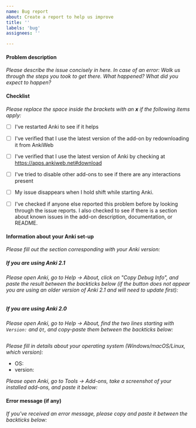 ```yaml
---
name: Bug report
about: Create a report to help us improve
title: ''
labels: 'bug'
assignees: ''

---
```


#### Problem description

*Please describe the issue concisely in here. In case of an error: Walk us through the steps you took to get there. What happened? What did you expect to happen?*


#### Checklist

*Please replace the space inside the brackets with an **x** if the following items apply:*

 - [ ] I've restarted Anki to see if it helps
 - [ ] I've verified that I use the latest version of the add-on by redownloading it from AnkiWeb
 - [ ] I've verified that I use the latest version of Anki by checking at https://apps.ankiweb.net#download
 - [ ] I've tried to disable other add-ons to see if there are any interactions present
 - [ ] My issue disappears when I hold shift while starting Anki.
 - [ ] I've checked if anyone else reported this problem before by looking through the issue reports. I also checked to see if there is a section about known issues in the add-on description, documentation, or README.
 

#### Information about your Anki set-up

*Please fill out the section corresponding with your Anki version:*


##### If you are using Anki 2.1

*Please open Anki, go to Help → About, click on "Copy Debug Info", and paste the result between the backticks below (if the button does not appear you are using an older version of Anki 2.1 and will need to update first):*

```

```


#####  If you are using Anki 2.0

*Please open Anki, go to Help → About, find the two lines starting with `Version:` and `Qt`, and copy-paste them between the backticks below:*

```

```

*Please fill in details about your operating system (Windows/macOS/Linux, which version):*

- OS:
- version:

*Please open Anki, go to Tools → Add-ons, take a screenshot of your installed add-ons, and paste it below:*



#### Error message (if any)

*If you've received an error message, please copy and paste it between the backticks below:*


```python

```